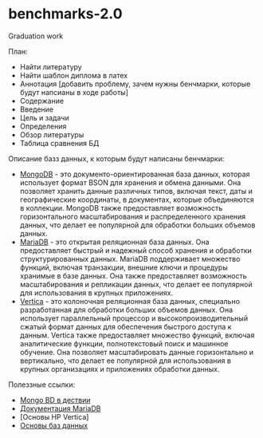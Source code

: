# benchmarks-2.0
Graduation work

План: 
 - Найти литературу 
 - Найти шаблон диплома в латех 
 - Аннотация [добавить проблему, зачем нужны бенчмарки, которые будут напсианы в ходе работы]
 - Содержание 
 - Введение 
 - Цель и задачи 
 - Определения 
 - Обзор литературы 
 - Таблица сравнения БД

Описание базз данных, к которым будут написаны бенчмарки:

- [MongoDB](https://www.mongodb.com) - это документо-ориентированная база данных, которая использует формат BSON для хранения и обмена данными. Она позволяет хранить данные различных типов, включая текст, даты и географические координаты, в документах, которые объединяются в коллекции. MongoDB также предоставляет возможность горизонтального масштабирования и распределенного хранения данных, что делает ее популярной для обработки больших объемов данных. 
- [MariaDB](https://www.mongodb.com) - это открытая реляционная база данных. Она предоставляет быстрый и надежный способ хранения и обработки структурированных данных. MariaDB поддерживает множество функций, включая транзакции, внешние ключи и процедуры хранимые в базе данных. Она также предоставляет возможность масштабирования и репликации данных, что делает ее популярной для использования в крупных приложениях.
- [Vertica](https://www.vertica.com) - это колоночная реляционная база данных, специально разработанная для обработки больших объемов данных. Она использует параллельный процессор и высокопроизводительный сжатый формат данных для обеспечения быстрого доступа к данным. Vertica также предоставляет множество функций, включая аналитические функции, полнотекстовый поиск и машинное обучение. Она позволяет масштабировать данные горизонтально и вертикально, что делает ее популярной для использования в крупных организациях и приложениях обработки данных.

Полеззные ссылки:
- [Mongo BD в дествии](https://cafe-aristokrat.nethouse.ru/static/doc/0000/0000/0165/165988.c2f3acpbax.pdf)
- [Документация MariaDB](https://mariadb.com/kb/en/mariadb/documentation/)
- [Основы HP Vertica]
- [Оcновы баз данных](https://mipt.ru/dnbic/content/db.pdf)
